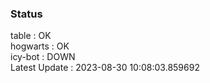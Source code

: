 ### Status


table : OK  
hogwarts : OK  
icy-bot : DOWN  
Latest Update : 2023-08-30 10:08:03.859692
